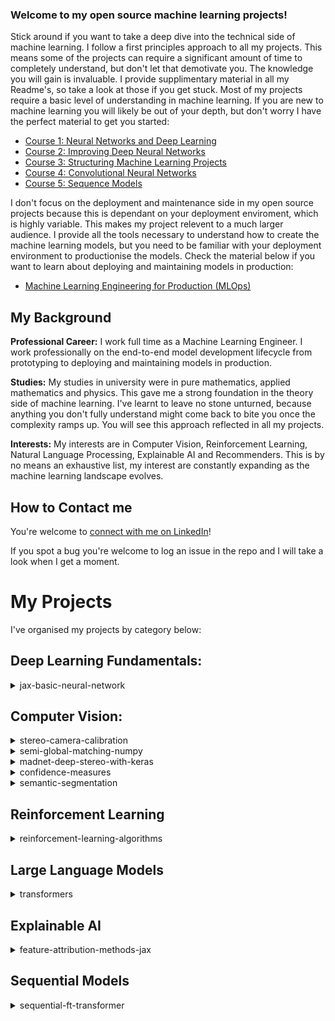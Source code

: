 ### Welcome to my open source machine learning projects!
Stick around if you want to take a deep dive into the technical side of machine learning. I follow a first principles approach to all my projects. This means some of the projects can require a significant amount of time to completely understand, but don't let that demotivate you. The knowledge you will gain is invaluable. I provide supplimentary material in all my Readme's, so take a look at those if you get stuck. Most of my projects require a basic level of understanding in machine learning. If you are new to machine learning you will likely be out of your depth, but don't worry I have the perfect material to get you started:
- [Course 1: Neural Networks and Deep Learning](https://youtube.com/playlist?list=PLkDaE6sCZn6Ec-XTbcX1uRg2_u4xOEky0&si=NhiDvnRof3kJAPll)
- [Course 2: Improving Deep Neural Networks](https://youtube.com/playlist?list=PLkDaE6sCZn6Hn0vK8co82zjQtt3T2Nkqc&si=BX_6q4Yj1cs0cWVw)
- [Course 3: Structuring Machine Learning Projects](https://youtube.com/playlist?list=PLkDaE6sCZn6E7jZ9sN_xHwSHOdjUxUW_b&si=ii7J-1icW7Gkj7Fw)
- [Course 4: Convolutional Neural Networks](https://youtube.com/playlist?list=PLkDaE6sCZn6Gl29AoE31iwdVwSG-KnDzF&si=t3_AKAoACBEJNFos)
- [Course 5: Sequence Models](https://youtube.com/playlist?list=PLiWO7LJsDCHcpUmL9grX9WLjyi-e92iCO&si=PMnEeVMSG8LCG04P)

I don't focus on the deployment and maintenance side in my open source projects because this is dependant on your deployment enviroment, which is highly variable. This makes my project relevent to a much larger audience. I provide all the tools necessary to understand how to create the machine learning models, but you need to be familiar with your deployment environment to productionise the models. Check the material below if you want to learn about deploying and maintaining models in production:
- [Machine Learning Engineering for Production (MLOps)](https://youtube.com/playlist?list=PLkDaE6sCZn6GMoA0wbpJLi3t34Gd8l0aK&si=agNrrw_FW4ldwsZC)

## My Background
**Professional Career:** I work full time as a Machine Learning Engineer. I work professionally on the end-to-end model development lifecycle from prototyping to deploying and maintaining models in production. 

**Studies:** My studies in university were in pure mathematics, applied mathematics and physics. This gave me a strong foundation in the theory side of machine learning. I've learnt to leave no stone unturned, because anything you don't fully understand might come back to bite you once the complexity ramps up. You will see this approach reflected in all my projects. 

**Interests:** My interests are in Computer Vision, Reinforcement Learning, Natural Language Processing, Explainable AI and Recommenders. This is by no means an exhaustive list, my interest are constantly expanding as the machine learning landscape evolves.

## How to Contact me
You're welcome to [connect with me on LinkedIn](https://www.linkedin.com/in/christian-orr-271692180/)!

If you spot a bug you're welcome to log an issue in the repo and I will take a look when I get a moment. 

# My Projects
I've organised my projects by category below:

## Deep Learning Fundamentals:
<details>
<summary>jax-basic-neural-network</summary>

Repo: [jax-basic-neural-network](https://github.com/ChristianOrr/jax-basic-neural-network)

**Summary:**

This is the most fundamental implementation of deep learning. All the necessary components required to train a neural network are created from scratch. Usually neural networks are created with frameworks like Flax, Pytorch, or Tensorflow, which abstract away most of the information, so its nice to see what neural networks look like when you strip away all the abstraction layers. The MNIST dataset was used as the test bed for this demonstration. All the models achieved higher than 80% accuracy, proving they all worked effectively. 

**If you're new to machine learning, I highly suggest you check this project out!**


</details>

## Computer Vision:
<details>
<summary>stereo-camera-calibration</summary>

Repo: [stereo-camera-calibration](https://github.com/ChristianOrr/stereo-camera-calibration)
</details>

<details>
<summary>semi-global-matching-numpy</summary>

Repo: [semi-global-matching-numpy](https://github.com/ChristianOrr/semi-global-matching-numpy)
</details>

<details>
<summary>madnet-deep-stereo-with-keras</summary>

Repo: [madnet-deep-stereo-with-keras](https://github.com/ChristianOrr/madnet-deep-stereo-with-keras)
</details>

<details>
<summary>confidence-measures</summary>

Repo: [confidence-measures](https://github.com/ChristianOrr/confidence-measures)
</details>

<details>
<summary>semantic-segmentation</summary>

Repo: [semantic-segmentation](https://github.com/ChristianOrr/semantic-segmentation)
</details>




## Reinforcement Learning
<details>
<summary>reinforcement-learning-algorithms</summary>

Repo: [reinforcement-learning-algorithms](https://github.com/ChristianOrr/reinforcement-learning-algorithms)


</details>


## Large Language Models
<details>
<summary>transformers</summary>

Repo: [transformers](https://github.com/ChristianOrr/transformers)
</details>


## Explainable AI
<details>
<summary>feature-attribution-methods-jax</summary>

Repo: [feature-attribution-methods-jax](https://github.com/ChristianOrr/feature-attribution-methods-jax)
</details>

## Sequential Models
<details>
<summary>sequential-ft-transformer</summary>

Repo: [sequential-ft-transformer](https://github.com/ChristianOrr/sequential-ft-transformer)
</details>
